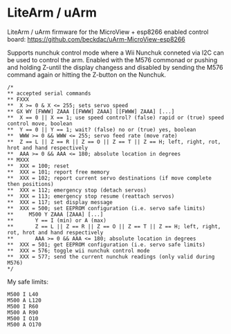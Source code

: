 LiteArm / uArm
====

LiteArm / uArm firmware for the MicroView + esp8266 enabled control board: https://github.com/beckdac/uArm-MicroView-esp8266

Supports nunchuk control mode where a Wii Nunchuk conneted via I2C can be used to control the arm.  Enabled with the M576 commonad or pushing and holding Z-until the display changess and disabled by sending the M576 command again or hitting the Z-button on the Nunchuk.

```
/*
** accepted serial commands
** FXXX
**	X >= 0 & X <= 255; sets servo speed
** GX WY [FWWW] ZAAA [[FWWW] ZAAA] [[FWWW] ZAAA] [...]
**	X == 0 || X == 1; use speed control? (false) rapid or (true) speed control move, boolean
**	Y == 0 || Y == 1; wait? (false) no or (true) yes, boolean
**	WWW >= 0 && WWW <= 255; servo feed rate (move rate)
**	Z == L || Z == R || Z == O || Z == T || Z == H; left, right, rot, hrot and hand respectively
**	AAA >= 0 && AAA <= 180; absolute location in degrees
** MXXX
**	XXX = 100; reset
**	XXX = 101; report free memory
**	XXX = 102; report current servo destinations (if move complete then positions)
**	XXX = 112; emergency stop (detach servos)
**	XXX = 113; emergency stop resume (reattach servos)
**	XXX = 117; set display message
**  XXX = 500; set EEPROM configuration (i.e. servo safe limits)
**     M500 Y ZAAA [ZAAA] [...]
**       Y == I (min) or A (max)
**       Z == L || Z == R || Z == O || Z == T || Z == H; left, right, rot, hrot and hand respectively
**       AAA >= 0 && AAA <= 180; absolute location in degrees
**  XXX = 501; get EEPROM configuration (i.e. servo safe limits)
**	XXX = 576; toggle wii nunchuk control mode
**	XXX = 577; send the current nunchuk readings (only valid during M576)
*/
```

My safe limits:
```
M500 I L40
M500 A L120
M500 I R60
M500 A R90
M500 I O10
M500 A O170
```
